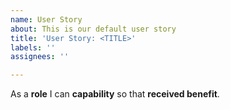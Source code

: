 ```yaml
---
name: User Story
about: This is our default user story
title: 'User Story: <TITLE>'
labels: ''
assignees: ''

---
```


As a **role** I can **capability** so that **received benefit**.
